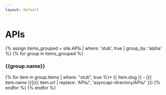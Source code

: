 ```yaml
---
layout: default
---
```

# APIs

{% assign items_grouped = site.APIs | where: 'stub', true | group_by: 'alpha' %}
{% for group in items_grouped %}
### {{group.name}}
{% for item in group.items | where: "stub", true %}* {{ item.slug }} - [{{ item.name }}]({{ item.url | replace: 'APIs/', 'asyncapi-directory/APIs/' }})
{% endfor %}
{% endfor %}

